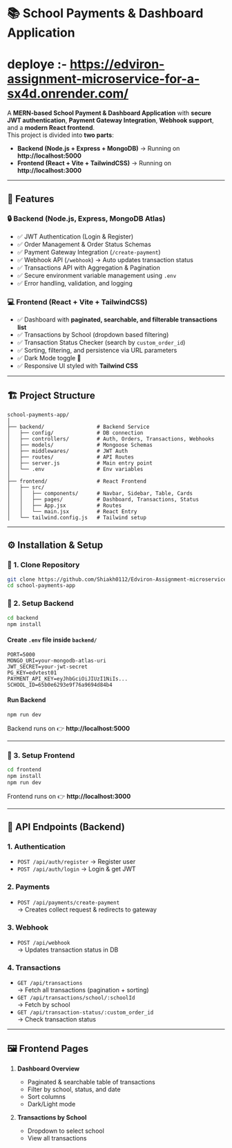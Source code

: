 # 📚 School Payments & Dashboard Application
# deploye :- https://edviron-assignment-microservice-for-a-sx4d.onrender.com/

A **MERN-based School Payment & Dashboard Application** with **secure JWT authentication**, **Payment Gateway Integration**, **Webhook support**, and a **modern React frontend**.  
This project is divided into **two parts**:  

- **Backend (Node.js + Express + MongoDB)** → Running on **http://localhost:5000**  
- **Frontend (React + Vite + TailwindCSS)** → Running on **http://localhost:3000**  

---

## 🚀 Features

### 🔒 Backend (Node.js, Express, MongoDB Atlas)
- ✅ JWT Authentication (Login & Register)  
- ✅ Order Management & Order Status Schemas  
- ✅ Payment Gateway Integration (`/create-payment`)  
- ✅ Webhook API (`/webhook`) → Auto updates transaction status  
- ✅ Transactions API with Aggregation & Pagination  
- ✅ Secure environment variable management using `.env`  
- ✅ Error handling, validation, and logging  

### 💻 Frontend (React + Vite + TailwindCSS)
- ✅ Dashboard with **paginated, searchable, and filterable transactions list**  
- ✅ Transactions by School (dropdown based filtering)  
- ✅ Transaction Status Checker (search by `custom_order_id`)  
- ✅ Sorting, filtering, and persistence via URL parameters  
- ✅ Dark Mode toggle 🌙  
- ✅ Responsive UI styled with **Tailwind CSS**  

---

## 🏗️ Project Structure

```
school-payments-app/
│
├── backend/                 # Backend Service
│   ├── config/              # DB connection
│   ├── controllers/         # Auth, Orders, Transactions, Webhooks
│   ├── models/              # Mongoose Schemas
│   ├── middlewares/         # JWT Auth
│   ├── routes/              # API Routes
│   ├── server.js            # Main entry point
│   └── .env                 # Env variables
│
├── frontend/                # React Frontend
│   ├── src/
│   │   ├── components/      # Navbar, Sidebar, Table, Cards
│   │   ├── pages/           # Dashboard, Transactions, Status
│   │   ├── App.jsx          # Routes
│   │   └── main.jsx         # React Entry
│   └── tailwind.config.js   # Tailwind setup
```

---

## ⚙️ Installation & Setup

### 🔹 1. Clone Repository
```bash
git clone https://github.com/Shiakh0112/Edviron-Assignment-microservice-for-a-School-Payment-and-Dashboard-Application/tree/main
cd school-payments-app
```

### 🔹 2. Setup Backend
```bash
cd backend
npm install
```

#### Create `.env` file inside `backend/`
```env
PORT=5000
MONGO_URI=your-mongodb-atlas-uri
JWT_SECRET=your-jwt-secret
PG_KEY=edvtest01
PAYMENT_API_KEY=eyJhbGciOiJIUzI1NiIs...
SCHOOL_ID=65b0e6293e9f76a9694d84b4
```

#### Run Backend
```bash
npm run dev
```
Backend runs on 👉 **http://localhost:5000**

---

### 🔹 3. Setup Frontend
```bash
cd frontend
npm install
npm run dev
```
Frontend runs on 👉 **http://localhost:3000**

---

## 🔑 API Endpoints (Backend)

### 1. Authentication
- `POST /api/auth/register` → Register user  
- `POST /api/auth/login` → Login & get JWT  

### 2. Payments
- `POST /api/payments/create-payment`  
  → Creates collect request & redirects to gateway  

### 3. Webhook
- `POST /api/webhook`  
  → Updates transaction status in DB  

### 4. Transactions
- `GET /api/transactions`  
  → Fetch all transactions (pagination + sorting)  
- `GET /api/transactions/school/:schoolId`  
  → Fetch by school  
- `GET /api/transaction-status/:custom_order_id`  
  → Check transaction status  

---

## 🖼️ Frontend Pages

1. **Dashboard Overview**  
   - Paginated & searchable table of transactions  
   - Filter by school, status, and date  
   - Sort columns  
   - Dark/Light mode  

2. **Transactions by School**  
   - Dropdown to select school  
   - View all transactions  
